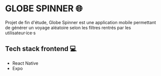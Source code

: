 # GLOBE SPINNER 🌐
Projet de fin d'étude, Globe Spinner est une application mobile permettant de générer un voyage aléatoire selon les filtres rentrés par les utilisateur·ice·s

## Tech stack frontend 💻
- React Native
- Expo
 
